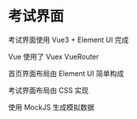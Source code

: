 # 考试界面

考试界面使用 Vue3 + Element UI 完成

Vue 使用了 Vuex VueRouter

首页界面布局由 Element UI 简单构成

考试界面布局由 CSS  实现

使用 MockJS 生成模拟数据 
